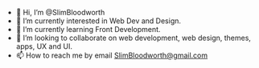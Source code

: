 - 👋 Hi, I’m @SlimBloodworth
- 👀 I’m currently interested in Web Dev and Design.
- 🌱 I’m currently learning Front Development.
- 💞️ I’m looking to collaborate on web development, web design, themes, apps, UX and UI.
- 📫 How to reach me by email SlimBloodworth@gmail.com

<!---
SlimBloodworth/SlimBloodworth is a ✨ special ✨ repository because its `README.md` (this file) appears on your GitHub profile.
You can click the Preview link to take a look at your changes.
--->
